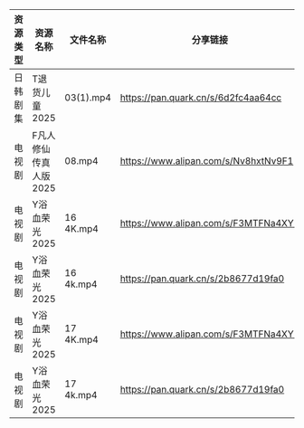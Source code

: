 | 资源类型 | 资源名称          | 文件名称      | 分享链接                                 | 更新时间                |
| ---- | ------------- | --------- | ------------------------------------ | ------------------- |
| 日韩剧集 | T退货儿童2025     | 03(1).mp4 | https://pan.quark.cn/s/6d2fc4aa64cc  | 2025-07-29 01:33:45 |
| 电视剧  | F凡人修仙传真人版2025 | 08.mp4    | https://www.alipan.com/s/Nv8hxtNv9F1 | 2025-07-29 16:01:52 |
| 电视剧  | Y浴血荣光2025     | 16 4K.mp4 | https://www.alipan.com/s/F3MTFNa4XY2 | 2025-07-29 08:02:47 |
| 电视剧  | Y浴血荣光2025     | 16 4k.mp4 | https://pan.quark.cn/s/2b8677d19fa0  | 2025-07-29 01:38:16 |
| 电视剧  | Y浴血荣光2025     | 17 4K.mp4 | https://www.alipan.com/s/F3MTFNa4XY2 | 2025-07-29 08:02:46 |
| 电视剧  | Y浴血荣光2025     | 17 4k.mp4 | https://pan.quark.cn/s/2b8677d19fa0  | 2025-07-29 01:38:23 |
